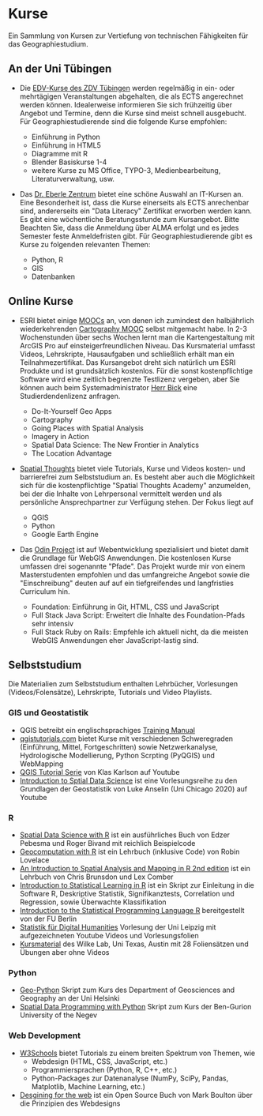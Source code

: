 # Kurse
 Ein Sammlung von Kursen zur Vertiefung von technischen Fähigkeiten für das Geographiestudium.
 
## An der Uni Tübingen
 - Die [EDV-Kurse des ZDV Tübingen](https://uni-tuebingen.de/einrichtungen/zentrum-fuer-datenverarbeitung/dienstleistungen/sonstiges/schulungen/anmeldung/) werden regelmäßig in ein- oder mehrtägigen Veranstaltungen abgehalten, die als ECTS angerechnet werden können. Idealerweise informieren Sie sich frühzeitig über Angebot und Termine, denn die Kurse sind meist schnell ausgebucht. Für Geographiestudierende sind die folgende Kurse empfohlen:
	- Einführung in Python
	- Einführung in HTML5
	- Diagramme mit R
	- Blender Basiskurse 1-4
	- weitere Kurse zu MS Office, TYPO-3, Medienbearbeitung, Literaturverwaltung, usw.
	
	
 - Das [Dr. Eberle Zentrum](https://uni-tuebingen.de/einrichtungen/zentrale-einrichtungen/dr-eberle-zentrum-fuer-digitale-kompetenzen/) bietet eine schöne Auswahl an IT-Kursen an. Eine Besonderheit ist, dass die Kurse einerseits als ECTS anrechenbar sind, andererseits ein "Data Literacy" Zertifikat erworben werden kann. Es gibt eine wöchentliche Beratungsstunde zum Kursangebot. Bitte Beachten Sie, dass die Anmeldung über ALMA erfolgt und es jedes Semester feste Anmeldefristen gibt. Für Geographiestudierende gibt es Kurse zu folgenden relevanten Themen:
	- Python, R
	- GIS
	- Datenbanken
 
## Online Kurse

 - ESRI bietet einige [MOOCs](https://www.esri.com/training/mooc/) an, von denen ich zumindest den halbjährlich wiederkehrenden [Cartography MOOC](https://www.esri.com/training/catalog/596e584bb826875993ba4ebf/cartography./) selbst mitgemacht habe. In 2-3 Wochenstunden über sechs Wochen lernt man die Kartengestaltung mit ArcGIS Pro auf einsteigerfreundlichen Niveau. Das Kursmaterial umfasst Videos, Lehrskripte, Hausaufgaben und schließlich erhält man ein Teilnahmezertifikat. Das Kursangebot dreht sich natürlich um ESRI Produkte und ist grundsätzlich kostenlos. Für die sonst kostenpflichtige Software wird eine zeitlich begrenzte Testlizenz vergeben, aber Sie können auch beim Systemadministrator [Herr Bick](https://uni-tuebingen.de/fakultaeten/mathematisch-naturwissenschaftliche-fakultaet/fachbereiche/geowissenschaften/arbeitsgruppen/geographie/forschungsbereich/geoinformatik-gis/arbeitsgruppe/team/christian-bick/) eine Studierdendenlizenz anfragen.
	- Do-It-Yourself Geo Apps
	- Cartography
	- Going Places with Spatial Analysis
	- Imagery in Action
	- Spatial Data Science: The New Frontier in Analytics
	- The Location Advantage
 
 - [Spatial Thoughts](https://spatialthoughts.com/) bietet viele Tutorials, Kurse und Videos kosten- und barrierefrei zum Selbststudium an. Es besteht aber auch die Möglichkeit sich für die kostenpflichtige "Spatial Thoughts Academy" anzumelden, bei der die Inhalte von Lehrpersonal vermittelt werden und als persönliche Ansprechpartner zur Verfügung stehen. Der Fokus liegt auf
	 - QGIS
	 - Python
	 - Google Earth Engine
 
 - Das [Odin Project](https://www.theodinproject.com/) ist auf Webentwicklung spezialisiert und bietet damit die Grundlage für WebGIS Anwendungen. Die kostenlosen Kurse umfassen drei sogenannte "Pfade". Das Projekt wurde mir von einem Masterstudenten empfohlen und das umfangreiche Angebot sowie die "Einschreibung" deuten auf auf ein tiefgreifendes und langfristies Curriculum hin.
	- Foundation: Einführung in Git, HTML, CSS und JavaScript
	- Full Stack Java Script: Erweitert die Inhalte des Foundation-Pfads sehr intensiv 
	- Full Stack Ruby on Rails: Empfehle ich aktuell nicht, da die meisten WebGIS Anwendungen eher JavaScript-lastig sind.
 
## Selbststudium
 Die Materialien zum Selbststudium enthalten Lehrbücher, Vorlesungen (Videos/Folensätze), Lehrskripte, Tutorials und Video Playlists.
 
### GIS und Geostatistik
 - QGIS betreibt ein englischsprachiges [Training Manual](https://docs.qgis.org/3.16/en/docs/training_manual/index.html)
 - [qgistutorials.com](http://www.qgistutorials.com/) bietet Kurse mit verschiedenen Schweregraden (Einführung, Mittel, Fortgeschritten) sowie Netzwerkanalyse, Hydrologische Modellierung, Python Scrpting (PyQGIS) und WebMapping
 - [QGIS Tutorial Serie](https://www.youtube.com/watch?v=RTjAp6dZ-DU&list=PLNBeueOmuY163iwu4VpZdjqqdU1HkRTP_&index=39) von Klas Karlson auf Youtube
 - [Introduction to Sptial Data Science](https://www.youtube.com/watch?v=JwHxJsesG2Y&list=PLzREt6r1NenmFyTw8v2JZpEE4PZGNi5Ht) ist eine Vorlesungsreihe zu den Grundlagen der Geostatistik von Luke Anselin (Uni Chicago 2020) auf Youtube
 
### R
 - [Spatial Data Science with R](https://r-spatial.org/book/) ist ein ausführliches Buch von Edzer Pebesma und Roger Bivand mit reichlich Beispielcode
 - [Geocomputation with R](https://geocompr.robinlovelace.net/) ist ein Lehrbuch (inklusive Code) von Robin Lovelace
 - [An Introduction to Spatial Analysis and Mapping in R 2nd edition](https://bookdown.org/lexcomber/brunsdoncomber2e/) ist ein Lehrbuch von Chris Brunsdon und Lex Comber
 - [Introduction to Statistical Learning in R](https://fcorowe.github.io/sl/) ist ein Skript zur Einleitung in die Software R, Deskriptive Statistik, Signifikanztests, Correlation und Regression, sowie Überwachte Klassifikation
  - [Introduction to the Statistical Programming Language R](https://www.geo.fu-berlin.de/en/v/soga/Introduction-to-R/index.html) bereitgestellt von der FU Berlin
 - [Statistik für Digital Humanities](http://www.informatik.uni-leipzig.de/~jtiepmar/lehre/statdh20/) Vorlesung der Uni Leipzig mit aufgezeichneten Youtube Videos und Vorlesungsfolien
 - [Kursmaterial](https://wilkelab.org/classes/) des Wilke Lab, Uni Texas, Austin mit 28 Foliensätzen und Übungen aber ohne Videos
 
### Python
 - [Geo-Python](https://geo-python-site.readthedocs.io/en/latest/index.html) Skript zum Kurs des Department of Geosciences and Geography an der Uni Helsinki
 - [Spatial Data Programming with Python](https://geobgu.xyz/py/index.html) Skript zum Kurs der Ben-Gurion University of the Negev
 
 ### Web Development
 - [W3Schools](https://www.w3schools.com/) bietet Tutorials zu einem breiten Spektrum von Themen, wie
	- Webdesign (HTML, CSS, JavaScript, etc.)
	- Programmiersprachen (Python, R, C++, etc.)
	- Python-Packages zur Datenanalyse (NumPy, SciPy, Pandas, Matplotlib, Machine Learning, etc.)
 - [Desgining for the web](https://designingfortheweb.co.uk/?) ist ein Open Source Buch von Mark Boulton über die Prinzipien des Webdesigns
